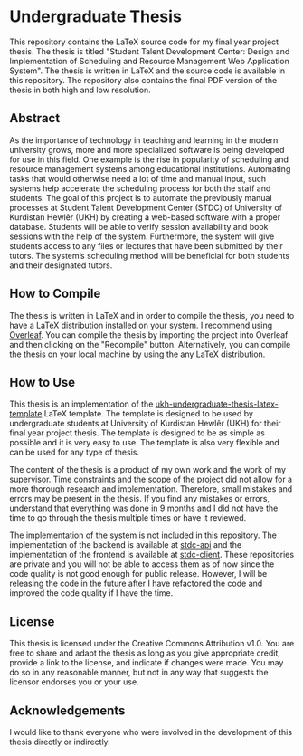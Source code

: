 <!-- The following is the final year project thesis readme -->
# Undergraduate Thesis
This repository contains the LaTeX source code for my final year project thesis. The thesis is titled "Student Talent Development Center: Design and Implementation of Scheduling and Resource Management Web Application System". The thesis is written in LaTeX and the source code is available in this repository. The repository also contains the final PDF version of the thesis in both high and low resolution.

## Abstract
As the importance of technology in teaching and learning in the modern university grows, more and more specialized software is being developed for use in this field. One example is the rise in popularity of scheduling and resource management systems among educational institutions. Automating tasks that would otherwise need a lot of time and manual input, such systems help accelerate the scheduling process for both the staff and students. The goal of this project is to automate the previously manual processes at Student Talent Development Center (STDC) of University of Kurdistan Hewlêr (UKH) by creating a web-based software with a proper database. Students will be able to verify session availability and book sessions with the help of the system. Furthermore, the system will give students access to any files or lectures that have been submitted by their tutors. The system’s scheduling method will be beneficial for both students and their designated tutors.

## How to Compile
The thesis is written in LaTeX and in order to compile the thesis, you need to have a LaTeX distribution installed on your system. I recommend using [Overleaf](https://www.overleaf.com). You can compile the thesis by importing the project into Overleaf and then clicking on the "Recompile" button. Alternatively, you can compile the thesis on your local machine by using the any LaTeX distribution.

## How to Use
This thesis is an implementation of the [ukh-undergraduate-thesis-latex-template](https://github.com/muhammadnawzad/ukh-undergraduate-thesis-latex-template) LaTeX template. The template is designed to be used by undergraduate students at University of Kurdistan Hewlêr (UKH) for their final year project thesis. The template is designed to be as simple as possible and it is very easy to use. The template is also very flexible and can be used for any type of thesis.

The content of the thesis is a product of my own work and the work of my supervisor. Time constraints and the scope of the project did not allow for a more thorough research and implementation. Therefore, small mistakes and errors may be present in the thesis. If you find any mistakes or errors, understand that everything was done in 9 months and I did not have the time to go through the thesis multiple times or have it reviewed.

The implementation of the system is not included in this repository. The implementation of the backend is available at [stdc-api](https://github.com/muhammadnawzad/stdc-api) and the implementation of the frontend is available at [stdc-client](https://github.com/muhammadnawzad/stdc-client). These repositories are private and you will not be able to access them as of now since the code quality is not good enough for public release. However, I will be releasing the code in the future after I have refactored the code and improved the code quality if I have the time.

## License
This thesis is licensed under the Creative Commons Attribution v1.0. You are free to share and adapt the thesis as long as you give appropriate credit, provide a link to the license, and indicate if changes were made. You may do so in any reasonable manner, but not in any way that suggests the licensor endorses you or your use.

## Acknowledgements
I would like to thank everyone who were involved in the development of this thesis directly or indirectly.